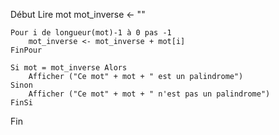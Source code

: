 Début
    Lire mot
    mot_inverse <- ""

    Pour i de longueur(mot)-1 à 0 pas -1
        mot_inverse <- mot_inverse + mot[i]
    FinPour

    Si mot = mot_inverse Alors
        Afficher ("Ce mot" + mot + " est un palindrome")
    Sinon
        Afficher ("Ce mot" + mot + " n'est pas un palindrome")
    FinSi
Fin     